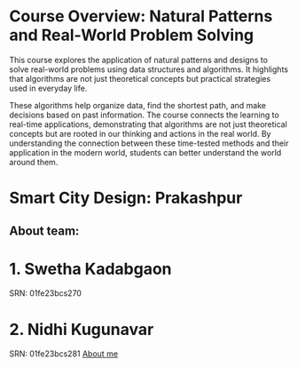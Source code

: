 # Course Overview: Natural Patterns and Real-World Problem Solving

This course explores the application of natural patterns and designs to solve real-world problems using data structures and algorithms. It highlights that algorithms are not just theoretical concepts but practical strategies used in everyday life.

These algorithms help organize data, find the shortest path, and make decisions based on past information. The course connects the learning to real-time applications, demonstrating that algorithms are not just theoretical concepts but are rooted in our thinking and actions in the real world. By understanding the connection between these time-tested methods and their application in the modern world, students can better understand the world around them.

# Smart City Design: Prakashpur


## About team:
# 1. Swetha Kadabgaon
SRN: 01fe23bcs270

# 2. Nidhi Kugunavar
SRN: 01fe23bcs281
[About me](readme1.md)
